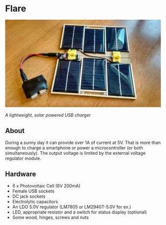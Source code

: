 # Flare

![](images/1.jpg)

_A lightweight, solar powered USB charger_

## About
  During a sunny day it can provide over 1A of current at 5V. That is more than enough to charge a smartphone or power a microcontroller (or both simultaneously). The output voltage is limited by the external voltage regulator module.

## Hardware
  - 6 x Photovoltaic Cell (6V 200mA)
  - Female USB sockets
  - DC jack sockets
  - Electrolytic capacitors
  - An LDO 5.0V regulator (LM7805 or LM2940T-5.0V for ex.)
  - LED, appropriate resistor and a switch for status display (optional)
  - Some wood, hinges, screws and nuts
  